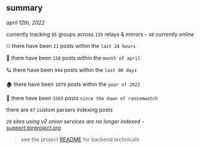 
## summary
_april 12th, 2022_

currently tracking `95` groups across `135` relays & mirrors - _`48` currently online_

⏲ there have been `21` posts within the `last 24 hours`

🦈 there have been `158` posts within the `month of april`

🪐 there have been `944` posts within the `last 90 days`

🏚 there have been `1079` posts within the `year of 2022`

🦕 there have been `3365` posts `since the dawn of ransomwatch`

there are `47` custom parsers indexing posts

_`20` sites using v2 onion services are no longer indexed - [support.torproject.org](https://support.torproject.org/onionservices/v2-deprecation/)_

> see the project [README](https://github.com/thetanz/ransomwatch#ransomwatch--) for backend technicals
